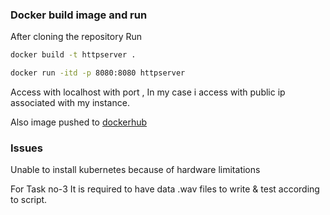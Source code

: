 ### Docker build image and run
After cloning the repository
Run

```sh
docker build -t httpserver .
```

```sh
docker run -itd -p 8080:8080 httpserver
```

Access with localhost with port , In my case i access with public ip associated with my instance.

Also image pushed to [dockerhub](https://hub.docker.com/r/sandeepdocker45/httpserver)

### Issues
Unable to install kubernetes because of hardware limitations

For Task no-3
It is required to have data .wav files to write & test according to script.  
